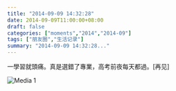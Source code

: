 ```yaml
---
title: "2014-09-09 14:32:28"
date: 2014-09-09T11:00:00+08:00
draft: false
categories: ["moments","2014","2014-09"]
tags: ["朋友圈","生活记录"]
summary: "2014-09-09 14:32:28..."
---
```


一學習就頭痛。真是選錯了專業，高考前夜每天都過。[再见]

![Media 1](/Moments/photos/2014-09-09/201409091432280.jpg)

